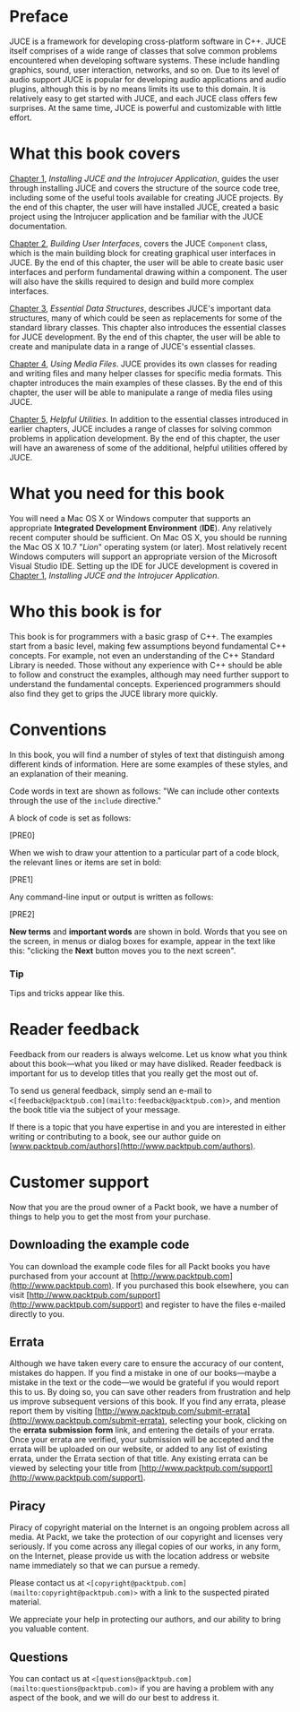 # Preface

JUCE is a framework for developing cross-platform software in C++. JUCE itself comprises of a wide range of classes that solve common problems encountered when developing software systems. These include handling graphics, sound, user interaction, networks, and so on. Due to its level of audio support JUCE is popular for developing audio applications and audio plugins, although this is by no means limits its use to this domain. It is relatively easy to get started with JUCE, and each JUCE class offers few surprises. At the same time, JUCE is powerful and customizable with little effort.

# What this book covers

[Chapter 1](ch01.html "Chapter 1. Installing JUCE and the Introjucer Application"), *Installing JUCE and the Introjucer Application*, guides the user through installing JUCE and covers the structure of the source code tree, including some of the useful tools available for creating JUCE projects. By the end of this chapter, the user will have installed JUCE, created a basic project using the Introjucer application and be familiar with the JUCE documentation.

[Chapter 2](ch02.html "Chapter 2. Building User Interfaces"), *Building User Interfaces*, covers the JUCE `Component` class, which is the main building block for creating graphical user interfaces in JUCE. By the end of this chapter, the user will be able to create basic user interfaces and perform fundamental drawing within a component. The user will also have the skills required to design and build more complex interfaces.

[Chapter 3](ch03.html "Chapter 3. Essential Data Structures"), *Essential Data Structures*, describes JUCE's important data structures, many of which could be seen as replacements for some of the standard library classes. This chapter also introduces the essential classes for JUCE development. By the end of this chapter, the user will be able to create and manipulate data in a range of JUCE's essential classes.

[Chapter 4](ch04.html "Chapter 4. Using Media Files"), *Using Media Files*. JUCE provides its own classes for reading and writing files and many helper classes for specific media formats. This chapter introduces the main examples of these classes. By the end of this chapter, the user will be able to manipulate a range of media files using JUCE.

[Chapter 5](ch05.html "Chapter 5. Helpful Utilities"), *Helpful Utilities*. In addition to the essential classes introduced in earlier chapters, JUCE includes a range of classes for solving common problems in application development. By the end of this chapter, the user will have an awareness of some of the additional, helpful utilities offered by JUCE.

# What you need for this book

You will need a Mac OS X or Windows computer that supports an appropriate **Integrated Development Environment** (**IDE**). Any relatively recent computer should be sufficient. On Mac OS X, you should be running the Mac OS X 10.7 "*Lion*" operating system (or later). Most relatively recent Windows computers will support an appropriate version of the Microsoft Visual Studio IDE. Setting up the IDE for JUCE development is covered in [Chapter 1](ch01.html "Chapter 1. Installing JUCE and the Introjucer Application"), *Installing JUCE and the Introjucer Application*.

# Who this book is for

This book is for programmers with a basic grasp of C++. The examples start from a basic level, making few assumptions beyond fundamental C++ concepts. For example, not even an understanding of the C++ Standard Library is needed. Those without any experience with C++ should be able to follow and construct the examples, although may need further support to understand the fundamental concepts. Experienced programmers should also find they get to grips the JUCE library more quickly.

# Conventions

In this book, you will find a number of styles of text that distinguish among different kinds of information. Here are some examples of these styles, and an explanation of their meaning.

Code words in text are shown as follows: "We can include other contexts through the use of the `include` directive."

A block of code is set as follows:

[PRE0]

When we wish to draw your attention to a particular part of a code block, the relevant lines or items are set in bold:

[PRE1]

Any command-line input or output is written as follows:

[PRE2]

**New terms** and **important words** are shown in bold. Words that you see on the screen, in menus or dialog boxes for example, appear in the text like this: "clicking the **Next** button moves you to the next screen".

### Tip

Tips and tricks appear like this.

# Reader feedback

Feedback from our readers is always welcome. Let us know what you think about this book—what you liked or may have disliked. Reader feedback is important for us to develop titles that you really get the most out of.

To send us general feedback, simply send an e-mail to `<[feedback@packtpub.com](mailto:feedback@packtpub.com)>`, and mention the book title via the subject of your message.

If there is a topic that you have expertise in and you are interested in either writing or contributing to a book, see our author guide on [www.packtpub.com/authors](http://www.packtpub.com/authors).

# Customer support

Now that you are the proud owner of a Packt book, we have a number of things to help you to get the most from your purchase.

## Downloading the example code

You can download the example code files for all Packt books you have purchased from your account at [http://www.packtpub.com](http://www.packtpub.com). If you purchased this book elsewhere, you can visit [http://www.packtpub.com/support](http://www.packtpub.com/support) and register to have the files e-mailed directly to you.

## Errata

Although we have taken every care to ensure the accuracy of our content, mistakes do happen. If you find a mistake in one of our books—maybe a mistake in the text or the code—we would be grateful if you would report this to us. By doing so, you can save other readers from frustration and help us improve subsequent versions of this book. If you find any errata, please report them by visiting [http://www.packtpub.com/submit-errata](http://www.packtpub.com/submit-errata), selecting your book, clicking on the **errata** **submission** **form** link, and entering the details of your errata. Once your errata are verified, your submission will be accepted and the errata will be uploaded on our website, or added to any list of existing errata, under the Errata section of that title. Any existing errata can be viewed by selecting your title from [http://www.packtpub.com/support](http://www.packtpub.com/support).

## Piracy

Piracy of copyright material on the Internet is an ongoing problem across all media. At Packt, we take the protection of our copyright and licenses very seriously. If you come across any illegal copies of our works, in any form, on the Internet, please provide us with the location address or website name immediately so that we can pursue a remedy.

Please contact us at `<[copyright@packtpub.com](mailto:copyright@packtpub.com)>` with a link to the suspected pirated material.

We appreciate your help in protecting our authors, and our ability to bring you valuable content.

## Questions

You can contact us at `<[questions@packtpub.com](mailto:questions@packtpub.com)>` if you are having a problem with any aspect of the book, and we will do our best to address it.
